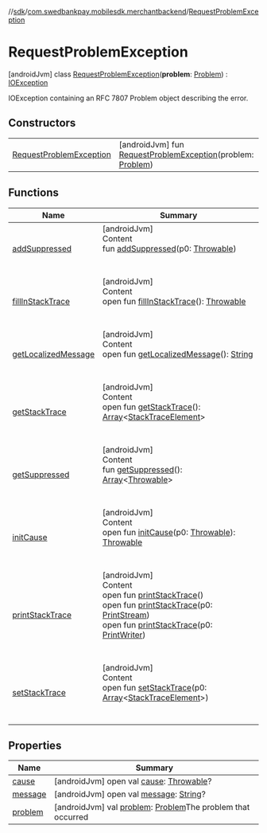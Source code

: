 //[sdk](../../../index.md)/[com.swedbankpay.mobilesdk.merchantbackend](../index.md)/[RequestProblemException](index.md)



# RequestProblemException  
 [androidJvm] class [RequestProblemException](index.md)(**problem**: [Problem](../../com.swedbankpay.mobilesdk/-problem/index.md)) : [IOException](https://developer.android.com/reference/kotlin/java/io/IOException.html)

IOException containing an RFC 7807 Problem object describing the error.

   


## Constructors  
  
| | |
|---|---|
| <a name="com.swedbankpay.mobilesdk.merchantbackend/RequestProblemException/RequestProblemException/#com.swedbankpay.mobilesdk.Problem/PointingToDeclaration/"></a>[RequestProblemException](-request-problem-exception.md)| <a name="com.swedbankpay.mobilesdk.merchantbackend/RequestProblemException/RequestProblemException/#com.swedbankpay.mobilesdk.Problem/PointingToDeclaration/"></a> [androidJvm] fun [RequestProblemException](-request-problem-exception.md)(problem: [Problem](../../com.swedbankpay.mobilesdk/-problem/index.md))   <br>|


## Functions  
  
|  Name |  Summary | 
|---|---|
| <a name="kotlin/Throwable/addSuppressed/#kotlin.Throwable/PointingToDeclaration/"></a>[addSuppressed](../-unexpected-response-exception/index.md#%5Bkotlin%2FThrowable%2FaddSuppressed%2F%23kotlin.Throwable%2FPointingToDeclaration%2F%5D%2FFunctions%2F2101262426)| <a name="kotlin/Throwable/addSuppressed/#kotlin.Throwable/PointingToDeclaration/"></a>[androidJvm]  <br>Content  <br>fun [addSuppressed](../-unexpected-response-exception/index.md#%5Bkotlin%2FThrowable%2FaddSuppressed%2F%23kotlin.Throwable%2FPointingToDeclaration%2F%5D%2FFunctions%2F2101262426)(p0: [Throwable](https://kotlinlang.org/api/latest/jvm/stdlib/kotlin/-throwable/index.html))  <br><br><br>|
| <a name="kotlin/Throwable/fillInStackTrace/#/PointingToDeclaration/"></a>[fillInStackTrace](../-unexpected-response-exception/index.md#%5Bkotlin%2FThrowable%2FfillInStackTrace%2F%23%2FPointingToDeclaration%2F%5D%2FFunctions%2F2101262426)| <a name="kotlin/Throwable/fillInStackTrace/#/PointingToDeclaration/"></a>[androidJvm]  <br>Content  <br>open fun [fillInStackTrace](../-unexpected-response-exception/index.md#%5Bkotlin%2FThrowable%2FfillInStackTrace%2F%23%2FPointingToDeclaration%2F%5D%2FFunctions%2F2101262426)(): [Throwable](https://kotlinlang.org/api/latest/jvm/stdlib/kotlin/-throwable/index.html)  <br><br><br>|
| <a name="kotlin/Throwable/getLocalizedMessage/#/PointingToDeclaration/"></a>[getLocalizedMessage](../-unexpected-response-exception/index.md#%5Bkotlin%2FThrowable%2FgetLocalizedMessage%2F%23%2FPointingToDeclaration%2F%5D%2FFunctions%2F2101262426)| <a name="kotlin/Throwable/getLocalizedMessage/#/PointingToDeclaration/"></a>[androidJvm]  <br>Content  <br>open fun [getLocalizedMessage](../-unexpected-response-exception/index.md#%5Bkotlin%2FThrowable%2FgetLocalizedMessage%2F%23%2FPointingToDeclaration%2F%5D%2FFunctions%2F2101262426)(): [String](https://kotlinlang.org/api/latest/jvm/stdlib/kotlin/-string/index.html)  <br><br><br>|
| <a name="kotlin/Throwable/getStackTrace/#/PointingToDeclaration/"></a>[getStackTrace](../-unexpected-response-exception/index.md#%5Bkotlin%2FThrowable%2FgetStackTrace%2F%23%2FPointingToDeclaration%2F%5D%2FFunctions%2F2101262426)| <a name="kotlin/Throwable/getStackTrace/#/PointingToDeclaration/"></a>[androidJvm]  <br>Content  <br>open fun [getStackTrace](../-unexpected-response-exception/index.md#%5Bkotlin%2FThrowable%2FgetStackTrace%2F%23%2FPointingToDeclaration%2F%5D%2FFunctions%2F2101262426)(): [Array](https://kotlinlang.org/api/latest/jvm/stdlib/kotlin/-array/index.html)<[StackTraceElement](https://developer.android.com/reference/kotlin/java/lang/StackTraceElement.html)>  <br><br><br>|
| <a name="kotlin/Throwable/getSuppressed/#/PointingToDeclaration/"></a>[getSuppressed](../-unexpected-response-exception/index.md#%5Bkotlin%2FThrowable%2FgetSuppressed%2F%23%2FPointingToDeclaration%2F%5D%2FFunctions%2F2101262426)| <a name="kotlin/Throwable/getSuppressed/#/PointingToDeclaration/"></a>[androidJvm]  <br>Content  <br>fun [getSuppressed](../-unexpected-response-exception/index.md#%5Bkotlin%2FThrowable%2FgetSuppressed%2F%23%2FPointingToDeclaration%2F%5D%2FFunctions%2F2101262426)(): [Array](https://kotlinlang.org/api/latest/jvm/stdlib/kotlin/-array/index.html)<[Throwable](https://kotlinlang.org/api/latest/jvm/stdlib/kotlin/-throwable/index.html)>  <br><br><br>|
| <a name="kotlin/Throwable/initCause/#kotlin.Throwable/PointingToDeclaration/"></a>[initCause](../-unexpected-response-exception/index.md#%5Bkotlin%2FThrowable%2FinitCause%2F%23kotlin.Throwable%2FPointingToDeclaration%2F%5D%2FFunctions%2F2101262426)| <a name="kotlin/Throwable/initCause/#kotlin.Throwable/PointingToDeclaration/"></a>[androidJvm]  <br>Content  <br>open fun [initCause](../-unexpected-response-exception/index.md#%5Bkotlin%2FThrowable%2FinitCause%2F%23kotlin.Throwable%2FPointingToDeclaration%2F%5D%2FFunctions%2F2101262426)(p0: [Throwable](https://kotlinlang.org/api/latest/jvm/stdlib/kotlin/-throwable/index.html)): [Throwable](https://kotlinlang.org/api/latest/jvm/stdlib/kotlin/-throwable/index.html)  <br><br><br>|
| <a name="kotlin/Throwable/printStackTrace/#/PointingToDeclaration/"></a>[printStackTrace](../-unexpected-response-exception/index.md#%5Bkotlin%2FThrowable%2FprintStackTrace%2F%23%2FPointingToDeclaration%2F%5D%2FFunctions%2F2101262426)| <a name="kotlin/Throwable/printStackTrace/#/PointingToDeclaration/"></a>[androidJvm]  <br>Content  <br>open fun [printStackTrace](../-unexpected-response-exception/index.md#%5Bkotlin%2FThrowable%2FprintStackTrace%2F%23%2FPointingToDeclaration%2F%5D%2FFunctions%2F2101262426)()  <br>open fun [printStackTrace](../-unexpected-response-exception/index.md#%5Bkotlin%2FThrowable%2FprintStackTrace%2F%23java.io.PrintStream%2FPointingToDeclaration%2F%5D%2FFunctions%2F2101262426)(p0: [PrintStream](https://developer.android.com/reference/kotlin/java/io/PrintStream.html))  <br>open fun [printStackTrace](../-unexpected-response-exception/index.md#%5Bkotlin%2FThrowable%2FprintStackTrace%2F%23java.io.PrintWriter%2FPointingToDeclaration%2F%5D%2FFunctions%2F2101262426)(p0: [PrintWriter](https://developer.android.com/reference/kotlin/java/io/PrintWriter.html))  <br><br><br>|
| <a name="kotlin/Throwable/setStackTrace/#kotlin.Array[java.lang.StackTraceElement]/PointingToDeclaration/"></a>[setStackTrace](../-unexpected-response-exception/index.md#%5Bkotlin%2FThrowable%2FsetStackTrace%2F%23kotlin.Array%5Bjava.lang.StackTraceElement%5D%2FPointingToDeclaration%2F%5D%2FFunctions%2F2101262426)| <a name="kotlin/Throwable/setStackTrace/#kotlin.Array[java.lang.StackTraceElement]/PointingToDeclaration/"></a>[androidJvm]  <br>Content  <br>open fun [setStackTrace](../-unexpected-response-exception/index.md#%5Bkotlin%2FThrowable%2FsetStackTrace%2F%23kotlin.Array%5Bjava.lang.StackTraceElement%5D%2FPointingToDeclaration%2F%5D%2FFunctions%2F2101262426)(p0: [Array](https://kotlinlang.org/api/latest/jvm/stdlib/kotlin/-array/index.html)<[StackTraceElement](https://developer.android.com/reference/kotlin/java/lang/StackTraceElement.html)>)  <br><br><br>|


## Properties  
  
|  Name |  Summary | 
|---|---|
| <a name="com.swedbankpay.mobilesdk.merchantbackend/RequestProblemException/cause/#/PointingToDeclaration/"></a>[cause](index.md#%5Bcom.swedbankpay.mobilesdk.merchantbackend%2FRequestProblemException%2Fcause%2F%23%2FPointingToDeclaration%2F%5D%2FProperties%2F2101262426)| <a name="com.swedbankpay.mobilesdk.merchantbackend/RequestProblemException/cause/#/PointingToDeclaration/"></a> [androidJvm] open val [cause](index.md#%5Bcom.swedbankpay.mobilesdk.merchantbackend%2FRequestProblemException%2Fcause%2F%23%2FPointingToDeclaration%2F%5D%2FProperties%2F2101262426): [Throwable](https://kotlinlang.org/api/latest/jvm/stdlib/kotlin/-throwable/index.html)?   <br>|
| <a name="com.swedbankpay.mobilesdk.merchantbackend/RequestProblemException/message/#/PointingToDeclaration/"></a>[message](index.md#%5Bcom.swedbankpay.mobilesdk.merchantbackend%2FRequestProblemException%2Fmessage%2F%23%2FPointingToDeclaration%2F%5D%2FProperties%2F2101262426)| <a name="com.swedbankpay.mobilesdk.merchantbackend/RequestProblemException/message/#/PointingToDeclaration/"></a> [androidJvm] open val [message](index.md#%5Bcom.swedbankpay.mobilesdk.merchantbackend%2FRequestProblemException%2Fmessage%2F%23%2FPointingToDeclaration%2F%5D%2FProperties%2F2101262426): [String](https://kotlinlang.org/api/latest/jvm/stdlib/kotlin/-string/index.html)?   <br>|
| <a name="com.swedbankpay.mobilesdk.merchantbackend/RequestProblemException/problem/#/PointingToDeclaration/"></a>[problem](problem.md)| <a name="com.swedbankpay.mobilesdk.merchantbackend/RequestProblemException/problem/#/PointingToDeclaration/"></a> [androidJvm] val [problem](problem.md): [Problem](../../com.swedbankpay.mobilesdk/-problem/index.md)The problem that occurred   <br>|

